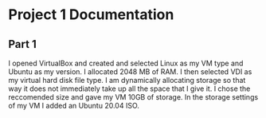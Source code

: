# Project 1 Documentation
## Part 1
I opened VirtualBox and created and selected Linux as my VM type and Ubuntu as my version. I allocated 2048 MB of RAM. I then selected VDI as my virtual hard disk file type. I am dynamically allocating storage so that way it does not immediately take up all the space that I give it. I chose the reccomended size and gave my VM 10GB of storage. In the storage settings of my VM I added an Ubuntu 20.04 ISO.